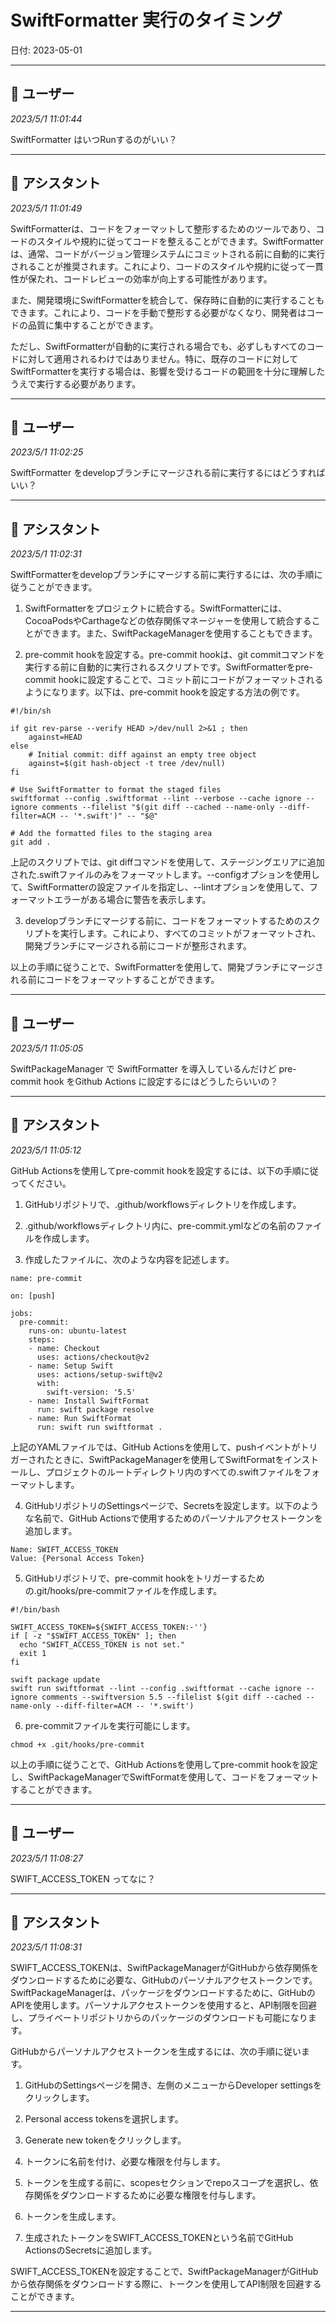 # SwiftFormatter 実行のタイミング

日付: 2023-05-01

---

## 👤 ユーザー
*2023/5/1 11:01:44*

SwiftFormatter はいつRunするのがいい？

---

## 🤖 アシスタント
*2023/5/1 11:01:49*

SwiftFormatterは、コードをフォーマットして整形するためのツールであり、コードのスタイルや規約に従ってコードを整えることができます。SwiftFormatterは、通常、コードがバージョン管理システムにコミットされる前に自動的に実行されることが推奨されます。これにより、コードのスタイルや規約に従って一貫性が保たれ、コードレビューの効率が向上する可能性があります。

また、開発環境にSwiftFormatterを統合して、保存時に自動的に実行することもできます。これにより、コードを手動で整形する必要がなくなり、開発者はコードの品質に集中することができます。

ただし、SwiftFormatterが自動的に実行される場合でも、必ずしもすべてのコードに対して適用されるわけではありません。特に、既存のコードに対してSwiftFormatterを実行する場合は、影響を受けるコードの範囲を十分に理解したうえで実行する必要があります。

---

## 👤 ユーザー
*2023/5/1 11:02:25*

SwiftFormatter をdevelopブランチにマージされる前に実行するにはどうすればいい？

---

## 🤖 アシスタント
*2023/5/1 11:02:31*

SwiftFormatterをdevelopブランチにマージする前に実行するには、次の手順に従うことができます。

1. SwiftFormatterをプロジェクトに統合する。SwiftFormatterには、CocoaPodsやCarthageなどの依存関係マネージャーを使用して統合することができます。また、SwiftPackageManagerを使用することもできます。

2. pre-commit hookを設定する。pre-commit hookは、git commitコマンドを実行する前に自動的に実行されるスクリプトです。SwiftFormatterをpre-commit hookに設定することで、コミット前にコードがフォーマットされるようになります。以下は、pre-commit hookを設定する方法の例です。

```
#!/bin/sh

if git rev-parse --verify HEAD >/dev/null 2>&1 ; then
    against=HEAD
else
    # Initial commit: diff against an empty tree object
    against=$(git hash-object -t tree /dev/null)
fi

# Use SwiftFormatter to format the staged files
swiftformat --config .swiftformat --lint --verbose --cache ignore --ignore comments --filelist "$(git diff --cached --name-only --diff-filter=ACM -- '*.swift')" -- "$@"

# Add the formatted files to the staging area
git add .
```

上記のスクリプトでは、git diffコマンドを使用して、ステージングエリアに追加された.swiftファイルのみをフォーマットします。--configオプションを使用して、SwiftFormatterの設定ファイルを指定し、--lintオプションを使用して、フォーマットエラーがある場合に警告を表示します。

3. developブランチにマージする前に、コードをフォーマットするためのスクリプトを実行します。これにより、すべてのコミットがフォーマットされ、開発ブランチにマージされる前にコードが整形されます。

以上の手順に従うことで、SwiftFormatterを使用して、開発ブランチにマージされる前にコードをフォーマットすることができます。

---

## 👤 ユーザー
*2023/5/1 11:05:05*

SwiftPackageManager で SwiftFormatter  を導入しているんだけど pre-commit hook をGithub Actions に設定するにはどうしたらいいの？

---

## 🤖 アシスタント
*2023/5/1 11:05:12*

GitHub Actionsを使用してpre-commit hookを設定するには、以下の手順に従ってください。

1. GitHubリポジトリで、.github/workflowsディレクトリを作成します。

2. .github/workflowsディレクトリ内に、pre-commit.ymlなどの名前のファイルを作成します。

3. 作成したファイルに、次のような内容を記述します。

```
name: pre-commit

on: [push]

jobs:
  pre-commit:
    runs-on: ubuntu-latest
    steps:
    - name: Checkout
      uses: actions/checkout@v2
    - name: Setup Swift
      uses: actions/setup-swift@v2
      with:
        swift-version: '5.5'
    - name: Install SwiftFormat
      run: swift package resolve
    - name: Run SwiftFormat
      run: swift run swiftformat .
```

上記のYAMLファイルでは、GitHub Actionsを使用して、pushイベントがトリガーされたときに、SwiftPackageManagerを使用してSwiftFormatをインストールし、プロジェクトのルートディレクトリ内のすべての.swiftファイルをフォーマットします。

4. GitHubリポジトリのSettingsページで、Secretsを設定します。以下のような名前で、GitHub Actionsで使用するためのパーソナルアクセストークンを追加します。

```
Name: SWIFT_ACCESS_TOKEN
Value: {Personal Access Token}
```

5. GitHubリポジトリで、pre-commit hookをトリガーするための.git/hooks/pre-commitファイルを作成します。

```
#!/bin/bash

SWIFT_ACCESS_TOKEN=${SWIFT_ACCESS_TOKEN:-''}
if [ -z "$SWIFT_ACCESS_TOKEN" ]; then
  echo "SWIFT_ACCESS_TOKEN is not set."
  exit 1
fi

swift package update
swift run swiftformat --lint --config .swiftformat --cache ignore --ignore comments --swiftversion 5.5 --filelist $(git diff --cached --name-only --diff-filter=ACM -- '*.swift')
```

6. pre-commitファイルを実行可能にします。

```
chmod +x .git/hooks/pre-commit
```

以上の手順に従うことで、GitHub Actionsを使用してpre-commit hookを設定し、SwiftPackageManagerでSwiftFormatを使用して、コードをフォーマットすることができます。

---

## 👤 ユーザー
*2023/5/1 11:08:27*

SWIFT_ACCESS_TOKEN ってなに？

---

## 🤖 アシスタント
*2023/5/1 11:08:31*

SWIFT_ACCESS_TOKENは、SwiftPackageManagerがGitHubから依存関係をダウンロードするために必要な、GitHubのパーソナルアクセストークンです。SwiftPackageManagerは、パッケージをダウンロードするために、GitHubのAPIを使用します。パーソナルアクセストークンを使用すると、API制限を回避し、プライベートリポジトリからのパッケージのダウンロードも可能になります。

GitHubからパーソナルアクセストークンを生成するには、次の手順に従います。

1. GitHubのSettingsページを開き、左側のメニューからDeveloper settingsをクリックします。

2. Personal access tokensを選択します。

3. Generate new tokenをクリックします。

4. トークンに名前を付け、必要な権限を付与します。

5. トークンを生成する前に、scopesセクションでrepoスコープを選択し、依存関係をダウンロードするために必要な権限を付与します。

6. トークンを生成します。

7. 生成されたトークンをSWIFT_ACCESS_TOKENという名前でGitHub ActionsのSecretsに追加します。

SWIFT_ACCESS_TOKENを設定することで、SwiftPackageManagerがGitHubから依存関係をダウンロードする際に、トークンを使用してAPI制限を回避することができます。

---
